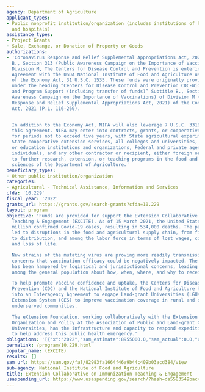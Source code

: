 ```yaml
---
agency: Department of Agriculture
applicant_types:
- Public nonprofit institution/organization (includes institutions of higher education
  and hospitals)
assistance_types:
- Project Grants
- Sale, Exchange, or Donation of Property or Goods
authorizations:
- 'Coronavirus Response and Relief Supplemental Appropriations Act, 2021, Subtitle
  B., Section 313 (Public Awareness Campaign on the Importance of Vaccinations) of
  Division M, The Centers for Disease Control and Prevention is entering into an Interagency
  Agreement with the USDA National Institute of Food and Agriculture using the provisions
  of the Economy Act, 31 U.S.C. 1535. These funds were originally provided to CDC
  under the heading “Centers for Disease Control and Prevention CDC-Wide Activities
  and Program Support (including transfer of funds)” Subtitle B., Section 313 (Public
  Awareness Campaign on the Importance of Vaccinations) of Division M (Coronavirus
  Response and Relief Supplemental Appropriations Act, 2021) of the Consolidated Appropriations
  Act, 2021 (P.L. 116-260).


  In addition to the Economy Act, NIFA will also leverage 7 U.S.C. 3318 when executing
  this agreement. NIFA may enter into contracts, grants, or cooperative agreements,
  for periods not to exceed five years, with State agricultural experiment stations,
  State cooperative extension services, all colleges and universities, other research
  or education institutions and organizations, Federal and private agencies and organizations,
  individuals, and any other contractor or recipient, either foreign or domestic,
  to further research, extension, or teaching programs in the food and agricultural
  sciences of the Department of Agriculture.'
beneficiary_types:
- Other public institution/organization
categories:
- Agricultural - Technical Assistance, Information and Services
cfda: '10.229'
fiscal_year: '2022'
grants_url: https://grants.gov/search-grants?cfda=10.229
layout: program
objective: 'Funds are provided for support the Extension Collaborative on Immunization
  Teaching & Engagement (EXCITE). As of 15 March 2021, the United States has 29.5
  million confirmed Covid-19 cases, resulting in 534,000 deaths. The pandemic has
  led to disruptions in the food and agricultural supply chain, from field to production
  to distribution, and among the labor force in terms of lost wages, compromised health,
  and loss of life.

  New strains of the mutating virus are proving more readily transmissible and heightening
  concerns that vaccination efficacy could be negatively impacted. The vaccine rollout
  has been hampered by logistical and jurisdictional concerns, leading to confusion
  among the general population about how, when, where, and why to receive the vaccination.

  To help promote vaccine confidence and uptake, the Centers for Disease Control and
  Prevention (CDC) and the National Institute of Food and Agriculture have entered
  into an Interagency Agreement to engage Land-grant Universities (LGUs) and the Cooperative
  Extension System (CES) to improve vaccination coverage in rural and other medically
  underserved communities.

  The eXtension Foundation, working collaboratively with the Extension Committee on
  Organization and Policy at the Association of Public and Land-grant Colleges and
  Universities, has the infrastructure and capacity to respond expeditiously and effectively
  to help address this public health emergency.'
obligations: '[{"x":"2022","sam_estimate":8955000.0,"sam_actual":0.0,"usa_spending_actual":7552500.0},{"x":"2023","sam_estimate":0.0,"sam_actual":0.0,"usa_spending_actual":475000.0},{"x":"2024","sam_estimate":0.0,"sam_actual":0.0,"usa_spending_actual":15200000.0}]'
permalink: /program/10.229.html
popular_name: (EXCITE)
results: []
sam_url: https://sam.gov/fal/82983fa1664f46a9b44c409b03acd384/view
sub-agency: National Institute of Food and Agriculture
title: Extension Collaborative on Immunization Teaching & Engagement
usaspending_url: https://www.usaspending.gov/search/?hash=da5583549bac4177e4e86779b7e379f8
---
```

